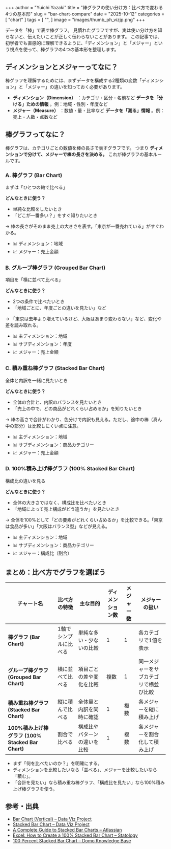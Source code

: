 +++
author = "Yuichi Yazaki"
title = "棒グラフの使い分け方：比べ方で変わる4つの基本形"
slug = "bar-chart-compare"
date = "2025-10-12"
categories = [
    "chart"
]
tags = [
    "",
]
image = "images/thumb_ph_vizjp.png"
+++

データを「棒」で表す棒グラフ。
見慣れたグラフですが、実は使い分け方を知らないと、伝えたいことが正しく伝わらないことがあります。
この記事では、初学者でも直感的に理解できるように、「ディメンション」と「メジャー」という視点を使って、棒グラフの4つの基本形を整理します。

<!--more-->

## ディメンションとメジャーってなに？

棒グラフを理解するためには、まずデータを構成する2種類の変数「ディメンション」と「メジャー」の違いを知っておく必要があります。

- **ディメンション（Dimension）** ：カテゴリ・区分・名前など **データを「分ける」ための情報** 。例：地域・性別・年度など
- **メジャー（Measure）** ：数値・量・比率など **データを「測る」情報** 。例：売上・人数・点数など


## 棒グラフってなに？

棒グラフは、カテゴリごとの数値を棒の長さで表すグラフです。
つまり **ディメンションで分けて、メジャーで棒の長さを決める。** これが棒グラフの基本ルールです。



### A. 棒グラフ (Bar Chart)

まずは「ひとつの軸で比べる」

**どんなときに使う？**

- 単純な比較をしたいとき
- 「どこが一番多い？」をすぐ知りたいとき

→ 棒の長さがそのまま売上の大きさを表す。「東京が一番売れている」がすぐわかる。

- 📊 ディメンション：地域
- 📈 メジャー：売上金額



### B. グループ棒グラフ (Grouped Bar Chart)

項目を「横に並べて比べる」

**どんなときに使う？**

- 2つの条件で比べたいとき
- 「地域ごとに、年度ごとの違いを見たい」など

→ 「東京は去年より増えているけど、大阪はあまり変わらない」など、変化や差を読み取れる。

- 📊 主ディメンション：地域
- 📊 サブディメンション：年度
- 📈 メジャー：売上金額



### C. 積み重ね棒グラフ (Stacked Bar Chart)

全体と内訳を一緒に見たいとき

**どんなときに使う？**

- 全体の合計と、内訳のバランスを見たいとき
- 「売上の中で、どの商品がどれくらい占めるか」を知りたいとき

→ 棒の高さで合計がわかり、色分けで内訳も見える。ただし、途中の棒（真ん中の部分）は比較しにくい点に注意。

- 📊 主ディメンション：地域
- 📊 サブディメンション：商品カテゴリー
- 📈 メジャー：売上金額



### D. 100%積み上げ棒グラフ (100% Stacked Bar Chart)

構成比の違いを見る

**どんなときに使う？**

- 全体の大きさではなく、構成比を比べたいとき
- 「地域によって売上構成がどう違うか」を見たいとき

→ 全体を100%として「どの要素がどれくらい占めるか」を比較できる。「東京は食品が多い」「大阪はバランス型」などが見える。

- 📊 主ディメンション：地域
- 📊 サブディメンション：商品カテゴリー
- 📈 メジャー：構成比（割合）



## まとめ：比べ方でグラフを選ぼう



| チャート名 | 比べ方の特徴 | 主な目的 | ディメンション数 | メジャー数 | メジャーの扱い |
|--------------|---------------|-------------|------------------|--------------|----------------|
| **棒グラフ (Bar Chart)** | 1軸でシンプルに比べる | 単純な多い・少ないの比較 | 1 | 1 | 各カテゴリで1値を表示 |
| **グループ棒グラフ (Grouped Bar Chart)** | 横に並べて比べる | 項目ごとの差や変化を比較 | 複数 | 1 | 同一メジャーをサブカテゴリで横並び比較 |
| **積み重ね棒グラフ (Stacked Bar Chart)** | 縦に積んで比べる | 全体量と内訳を同時に確認 | 1 | 複数 | 各メジャーを縦に積み上げ |
| **100%積み上げ棒グラフ (100% Stacked Bar Chart)** | 割合で比べる | 構成比やパターンの違いを比較 | 1 | 複数 | 各メジャーを割合化して積み上げ |


- まず「何を比べたいのか？」を明確にする。
- ディメンションを比較したいなら「並べる」、メジャーを比較したいなら「積む」。
- 「合計を見たい」なら積み重ね棒グラフ、「構成比を見たい」なら100%積み上げ棒グラフを使う。



## 参考・出典

- [Bar Chart (Vertical) – Data Viz Project](https://datavizproject.com/data-type/bar-chart/)  
- [Stacked Bar Chart – Data Viz Project](https://datavizproject.com/data-type/stacked-bar-chart/)  
- [A Complete Guide to Stacked Bar Charts – Atlassian](https://www.atlassian.com/data/charts/stacked-bar-chart-complete-guide)  
- [Excel: How to Create a 100% Stacked Bar Chart – Statology](https://www.statology.org/excel-100-stacked-bar-chart/)  
- [100 Percent Stacked Bar Chart – Domo Knowledge Base](https://domohelp.domo.com/hc/en-us/articles/360043428993-100-Percent-Stacked-Bar-Chart)  

